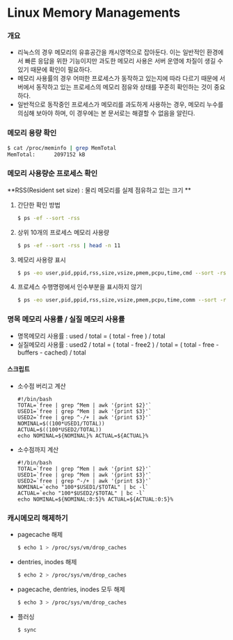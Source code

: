 # Linux Memory Managements  

### 개요

* 리눅스의 경우 메모리의 유휴공간을 캐시영역으로 잡아둔다. 이는 일반적인 환경에서 빠른 응답을 위한 기능이지만 과도한 메모리 사용은 서버 운영에 차질이 생길 수 있기 때문에 확인이 필요하다. 
* 메모리 사용률의 경우 어떠한 프로세스가 동작하고 있는지에 따라 다르기 때문에 서버에서 동작하고 있는 프로세스의 메모리 점유와 상태를 꾸준히 확인하는 것이 중요하다.
* 일반적으로 동작중인 프로세스가 메모리를 과도하게 사용하는 경우, 메모리 누수를 의심해 보아야 하며, 이 경우에는 본 문서로는 해결할 수 없음을 알린다. 



### 메모리 용량 확인 

```bash
$ cat /proc/meminfo | grep MemTotal
MemTotal:      2097152 kB
```



### 메모리 사용량순 프로세스 확인 

**RSS(Resident set size) : 물리 메모리를 실제 점유하고 있는 크기 **

1. 간단한 확인 방법 

   ```bash
   $ ps -ef --sort -rss
   ```

2. 상위 10개의 프로세스 메모리 사용량

   ```bash
   $ ps -ef --sort -rss | head -n 11
   ```

3. 메모리 사용량 표시

   ```bash
   $ ps -eo user,pid,ppid,rss,size,vsize,pmem,pcpu,time,cmd --sort -rss | head -n 11
   ```

4. 프로세스 수행명령에서 인수부분을 표시하지 않기 

   ```bash
   $ ps -eo user,pid,ppid,rss,size,vsize,pmem,pcpu,time,comm --sort -rss | head -n 11
   ```



### 명목 메모리 사용률 / 실질 메모리 사용률

* 명목메모리 사용률 : used / total = ( total - free ) / total
* 실질메모리 사용률 : used2 / total = ( total - free2 ) / total = ( total - free - buffers - cached) / total

#### 스크립트 

* 소수점 버리고 계산

  ```shell
  #!/bin/bash
  TOTAL=`free | grep ^Mem | awk '{print $2}'`
  USED1=`free | grep ^Mem | awk '{print $3}'`
  USED2=`free | grep ^-/+ | awk '{print $3}'`
  NOMINAL=$((100*USED1/TOTAL))
  ACTUAL=$((100*USED2/TOTAL))
  echo NOMINAL=${NOMINAL}% ACTUAL=${ACTUAL}%
  ```

* 소수점까지 계산

  ```shell
  #!/bin/bash
  TOTAL=`free | grep ^Mem | awk '{print $2}'`
  USED1=`free | grep ^Mem | awk '{print $3}'`
  USED2=`free | grep ^-/+ | awk '{print $3}'`
  NOMINAL=`echo "100*$USED1/$TOTAL" | bc -l`
  ACTUAL=`echo "100*$USED2/$TOTAL" | bc -l`
  echo NOMINAL=${NOMINAL:0:5}% ACTUAL=${ACTUAL:0:5}%
  ```

  

### 캐시메모리 해제하기 

* pagecache 해제

  ```bash
  $ echo 1 > /proc/sys/vm/drop_caches
  ```

* dentries, inodes 해제

  ```bash
  $ echo 2 > /proc/sys/vm/drop_caches
  ```

* pagecache, dentries, inodes 모두 해제

  ```bash
  $ echo 3 > /proc/sys/vm/drop_caches
  ```

* 플러싱

  ```bash
  $ sync
  ```











